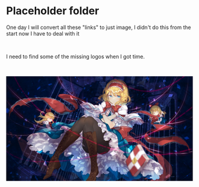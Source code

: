 # Placeholder folder
<p>One day I will convert all these "links" to just image, I didn't do this from the start now I have to deal with it</p>
<br/>
<p>I need to find some of the missing logos when I got time.</p>
<br/>

![osu-bg](/.github/img/AliceBG.jpg)
